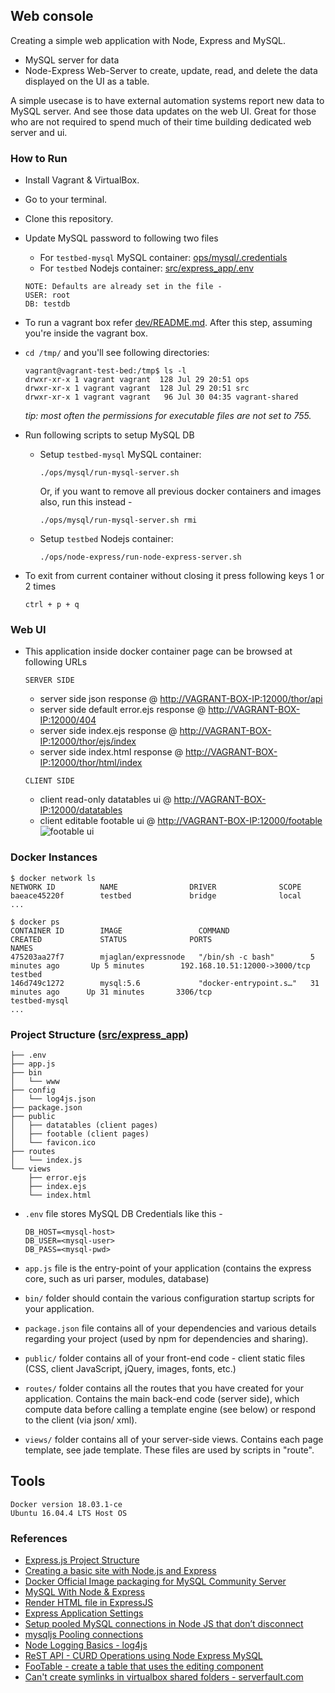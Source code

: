 ## Web console

Creating a simple web application with Node, Express and MySQL.
 - MySQL server for data
 - Node-Express Web-Server to create, update, read, and delete the data displayed on the UI as a table.

A simple usecase is to have external automation systems report new data to MySQL server. And see those data updates on the web UI. Great for those who are not required to spend much of their time building dedicated web server and ui.

### How to Run

- Install Vagrant & VirtualBox.

- Go to your terminal.

- Clone this repository.

- Update MySQL password to following two files
  - For `testbed-mysql` MySQL container: [ops/mysql/.credentials](ops/mysql/.credentials)
  - For `testbed` Nodejs container: [src/express_app/.env](src/express_app/.env)

  ```
  NOTE: Defaults are already set in the file -
  USER: root
  DB: testdb
  ```

- To run a vagrant box refer [dev/README.md](dev/). After this step, assuming you're inside the vagrant box.

- `cd /tmp/` and you'll see following directories:
  ```
  vagrant@vagrant-test-bed:/tmp$ ls -l
  drwxr-xr-x 1 vagrant vagrant  128 Jul 29 20:51 ops
  drwxr-xr-x 1 vagrant vagrant  128 Jul 29 20:51 src
  drwxr-xr-x 1 vagrant vagrant   96 Jul 30 04:35 vagrant-shared
  ```
  *tip: most often the permissions for executable files are not set to 755.*

- Run following scripts to setup MySQL DB
  - Setup `testbed-mysql` MySQL container:
	```
	./ops/mysql/run-mysql-server.sh
	```
    Or, if you want to remove all previous docker containers and images also, run this instead -
	```
	./ops/mysql/run-mysql-server.sh rmi
	```

  - Setup `testbed` Nodejs container:
	```
	./ops/node-express/run-node-express-server.sh
	```

- To exit from current container without closing it press following keys 1 or 2 times
    ```
    ctrl + p + q
    ```

### Web UI

- This application inside docker container page can be browsed at following URLs

  ```SERVER SIDE```
  - server side json response @ [http://VAGRANT-BOX-IP:12000/thor/api](http://192.168.10.51:12000/thor/api)
  - server side default error.ejs response @ [http://VAGRANT-BOX-IP:12000/404](http://192.168.10.51:12000/404)
  - server side index.ejs response @ [http://VAGRANT-BOX-IP:12000/thor/ejs/index](http://192.168.10.51:12000/thor/ejs/index)
  - server side index.html response @ [http://VAGRANT-BOX-IP:12000/thor/html/index](http://192.168.10.51:12000/thor/html/index)

  ```CLIENT SIDE```
  - client read-only datatables ui @ [http://VAGRANT-BOX-IP:12000/datatables](http://192.168.10.51:12000/datatables)
  - client editable footable ui @ [http://VAGRANT-BOX-IP:12000/footable](http://192.168.10.51:12000/footable)
    ![footable ui](/docs/images/footable.ui.png)


### Docker Instances
```
$ docker network ls
NETWORK ID          NAME                DRIVER              SCOPE
baeace45220f        testbed             bridge              local
...

$ docker ps
CONTAINER ID        IMAGE                 COMMAND                  CREATED             STATUS              PORTS                     NAMES
475203aa27f7        mjaglan/expressnode   "/bin/sh -c bash"        5 minutes ago       Up 5 minutes        192.168.10.51:12000->3000/tcp   testbed
146d749c1272        mysql:5.6             "docker-entrypoint.s…"   31 minutes ago      Up 31 minutes       3306/tcp                  testbed-mysql
...
```


### Project Structure ([src/express_app](src/express_app))

```
├── .env
├── app.js
├── bin
│   └── www
├── config
│   └── log4js.json
├── package.json
├── public
│   ├── datatables (client pages)
│   ├── footable (client pages)
│   └── favicon.ico
├── routes
│   └── index.js
└── views
    ├── error.ejs
    ├── index.ejs
    └── index.html
```

- ```.env``` file stores MySQL DB Credentials like this -

	```
	DB_HOST=<mysql-host>
	DB_USER=<mysql-user>
	DB_PASS=<mysql-pwd>
	```

- ```app.js``` file is the entry-point of your application (contains the express core, such as uri parser, modules, database)
- ```bin/``` folder should contain the various configuration startup scripts for your application.
- ```package.json``` file contains all of your dependencies and various details regarding your project (used by npm for dependencies and sharing).
- ```public/``` folder contains all of your front-end code - client static files (CSS, client JavaScript, jQuery, images, fonts, etc.)
- ```routes/``` folder contains all the routes that you have created for your application. Contains the main back-end code (server side), which compute data before calling a template engine (see below) or respond to the client (via json/ xml).
- ```views/``` folder contains all of your server-side views. Contains each page template, see jade template. These files are used by scripts in "route".


## Tools
```
Docker version 18.03.1-ce
Ubuntu 16.04.4 LTS Host OS
```

### References
- [Express.js Project Structure](https://stackoverflow.com/questions/28499964/express-js-project-structure)
- [Creating a basic site with Node.js and Express](https://shapeshed.com/creating-a-basic-site-with-node-and-express/)
- [Docker Official Image packaging for MySQL Community Server](https://github.com/mysql/mysql-docker)
- [MySQL With Node & Express](https://www.terlici.com/2015/08/13/mysql-node-express.html)
- [Render HTML file in ExpressJS](https://codeforgeek.com/2015/01/render-html-file-expressjs/)
- [Express Application Settings](http://expressjs.com/en/api.html#app.settings.table)
- [Setup pooled MySQL connections in Node JS that don’t disconnect](https://fearby.com/article/how-to-setup-pooled-mysql-connections-in-node-js-that-dont-disconnect/)
- [mysqljs Pooling connections](https://github.com/mysqljs/mysql#pooling-connections)
- [Node Logging Basics - log4js](https://www.npmjs.com/package/log4js)
- [ReST API - CURD Operations using Node Express MySQL](https://www.js-tutorials.com/javascript-tutorial/node-js-rest-api-add-edit-delete-record-mysql-using-express/)
- [FooTable - create a table that uses the editing component](https://fooplugins.github.io/FooTable/docs/examples/component/editing.html)
- [Can't create symlinks in virtualbox shared folders - serverfault.com](https://serverfault.com/q/345341)
